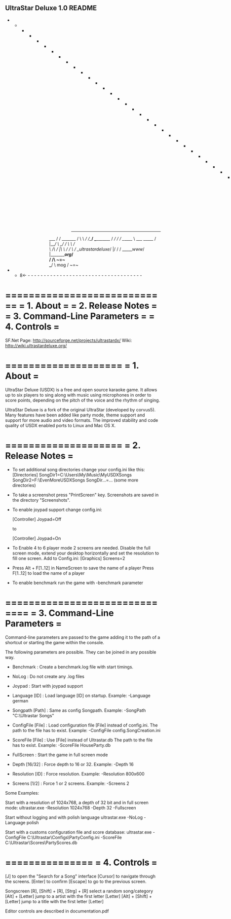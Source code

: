 UltraStar Deluxe 1.0 README
----------------------------

- - - - - - - - - - - - - - - - - - - - - - - - - - - - - - - - - - - - ->8 - -
                   _______  _________
            ___   /       \/         \_______
           /   \  \      _/    /\____/       \__________
          /   _/  /     / \______             \         \___    _____
         /   |___/      \     \_/             /          \  \  /     \
         \              /\                   /   |\       \  \/      /
          \            /  \_ultrastardeluxe_/    |/       /         /
           \______www_/                 |____________org_/          \
                                                      /      /\  ~=~ \
                                                      \_____/  \ mog /
                                                                 ~=~
- - 8<- - - - - - - - - - - - - - - - - - - - - - - - - - - - - - - - - - - - -

 ============================
= 1. About                   =
= 2. Release Notes           =
= 3. Command-Line Parameters =
= 4. Controls                =
 ============================

SF.Net Page: http://sourceforge.net/projects/ultrastardx/
Wiki:        http://wiki.ultrastardeluxe.org/

 ====================
 = 1. About         =
 ====================

UltraStar Deluxe (USDX) is a free and open source karaoke game.  It allows
up to six players to sing along with music using microphones in order to
score points, depending on the pitch of the voice and the rhythm of
singing.

UltraStar Deluxe is a fork of the original UltraStar (developed by corvus5).
Many features have been added like party mode, theme support and support
for more audio and video formats.
The improved stability and code quality of USDX enabled ports to Linux and
Mac OS X.

 ====================
 = 2. Release Notes =
 ====================

- To set additional song directories change your config.ini like this:
  [Directories]
  SongDir1=C:\Users\My\Music\MyUSDXSongs
  SongDir2=F:\EvenMoreUSDXSongs
  SongDir...=... (some more directories)

- To take a screenshot press "PrintScreen" key.
  Screenshots are saved in the directory "Screenshots".

- To enable joypad support change config.ini:

  [Controller]
  Joypad=Off

  to

  [Controller]
  Joypad=On

- To Enable 4 to 6 player mode 2 screens are needed.
  Disable the full screen mode, extend your desktop horizontally and set
  the resolution to fill one screen.
  Add to Config.ini:
  [Graphics]
  Screens=2

- Press Alt + F[1..12] in NameScreen to save the name of a player
  Press F[1..12] to load the name of a player

- To enable benchmark run the game with -benchmark parameter


 ==============================
 = 3. Command-Line Parameters =
 ==============================

Command-line parameters are passed to the game adding it to the path of a
shortcut or starting the game within the console.

The following parameters are possible. They can be joined in any possible way.

- Benchmark         : Create a benchmark.log file with start timings.

- NoLog    	    : Do not create any .log files

- Joypad            : Start with joypad support

- Language [ID]     : Load language [ID] on startup.
                      Example: -Language german

- Songpath [Path]   : Same as config Songpath.
                      Example: -SongPath "C:\Ultrastar Songs"

- ConfigFile [File] : Load configuration file [File] instead of config.ini.
                      The path to the file has to exist.
                      Example: -ConfigFile config.SongCreation.ini

- ScoreFile [File]  : Use [File] instead of Ultrastar.db
                      The path to the file has to exist.
                      Example: -ScoreFile HouseParty.db

- FullScreen        : Start the game in full screen mode

- Depth [16/32]     : Force depth to 16 or 32. Example: -Depth 16

- Resolution [ID]   : Force resolution. Example: -Resolution 800x600

- Screens [1/2]     : Force 1 or 2 screens. Example: -Screens 2

Some Examples:

Start with a resolution of 1024x768, a depth of 32 bit and in full screen
mode:
ultrastar.exe -Resolution 1024x768 -Depth 32 -Fullscreen

Start without logging and with polish language
ultrastar.exe -NoLog -Language polish

Start with a customs configuration file and score database:
ultrastar.exe -ConfigFile C:\Ultrastar\Configs\PartyConfig.ini -ScoreFile C:\Ultrastar\Scores\PartyScores.db


 ===============
 = 4. Controls =
 ===============

[J]      to open the "Search for a Song" interface
[Cursor] to navigate through the screens.
[Enter]  to confirm
[Escape] to go to the previous screen.

Songscreen
[R],
  [Shift] + [R],
  [Strg]  + [R]            select a random song/category
[Alt] + [Letter]           jump to a artist with the first letter [Letter]
[Alt] + [Shift] + [Letter] jump to a title with the first letter [Letter]


Editor controls are described in documentation.pdf
